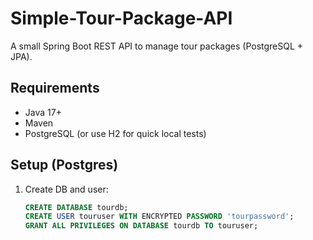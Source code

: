 # Simple-Tour-Package-API

A small Spring Boot REST API to manage tour packages (PostgreSQL + JPA).

## Requirements
- Java 17+
- Maven
- PostgreSQL (or use H2 for quick local tests)

## Setup (Postgres)
1. Create DB and user:
   ```sql
   CREATE DATABASE tourdb;
   CREATE USER touruser WITH ENCRYPTED PASSWORD 'tourpassword';
   GRANT ALL PRIVILEGES ON DATABASE tourdb TO touruser;
